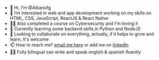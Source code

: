 - 👋 Hi, I’m @Albanofg
- 👀 I’m interested in web and app development working on my skills on HTML, CSS, JavaScript, ReactJS & React Native
- 🕵🏻 Also completed a course on Cybersecurity and I'm loving it
- 🌱 Currently learning some backend skills in Python and NodeJS 
- 💞️ Looking to collaborate on everything, actually, if it helps to grow and learn, It's welcome
- 📫 How to reach me? [email me here](mailto:gonzalezalbanof@gmail.com) or add me on [linkedIn](https://www.linkedin.com/in/albanofgonzalez/)
- 👌🏻 Fully bilingual can write and speak english & spanish fluently 
